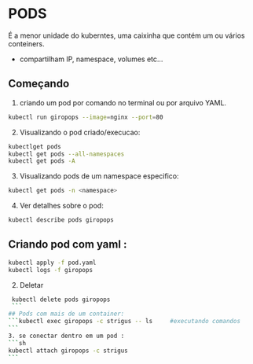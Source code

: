 # PODS
É  a menor unidade do kuberntes, uma caixinha que contém um ou vários conteiners.
- compartilham IP, namespace, volumes etc...

## Começando
1. criando um pod por comando no terminal ou por arquivo YAML.
```sh
kubectl run giropops --image=nginx --port=80
```
2. Visualizando o pod criado/execucao:
```sh
kubectlget pods
kubectl get pods --all-namespaces
kubectl get pods -A
```
3. Visualizando pods de um namespace especifico:
```sh
kubectl get pods -n <namespace>
```
4. Ver detalhes sobre o pod:
```sh
kubectl describe pods giropops
```
## Criando pod com yaml :
```sh
kubectl apply -f pod.yaml
kubectl logs -f giropops
 ```
2. Deletar
````sh
 kubectl delete pods giropops
 ```
## Pods com mais de um container:
```kubectl exec giropops -c strigus -- ls     #executando comandos      
```
3. se conectar dentro em um pod :
```sh
kubectl attach giropops -c strigus
```
